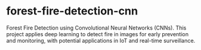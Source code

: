 # forest-fire-detection-cnn
Forest Fire Detection using Convolutional Neural Networks (CNNs). This project applies deep learning to detect fire in images for early prevention and monitoring, with potential applications in IoT and real-time surveillance.
